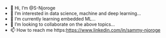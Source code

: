 - 👋 Hi, I’m @S-Njoroge
- 👀 I’m interested in data science, machine and deep learning...
- 🌱 I’m currently learning embedded ML...
- 💞️ I’m looking to collaborate on the above topics...
- 📫 How to reach me https:https://www.linkedin.com/in/sammy-njoroge

<!---
S-Njoroge/S-Njoroge is a ✨ special ✨ repository because its `README.md` (this file) appears on your GitHub profile.
You can click the Preview link to take a look at your changes.
--->
